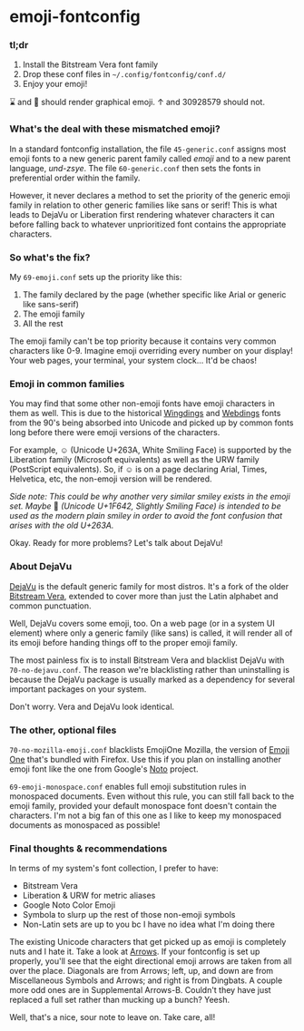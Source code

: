 # emoji-fontconfig
### tl;dr
1. Install the Bitstream Vera font family
2. Drop these conf files in `~/.config/fontconfig/conf.d/`
3. Enjoy your emoji!

⌛️ and 🤔 should render graphical emoji.
↑ and 30928579 should not.

### What's the deal with these mismatched emoji?
In a standard fontconfig installation, the file `45-generic.conf` assigns most emoji fonts to a new generic parent family called *emoji* and to a new parent language, *und-zsye*. The file `60-generic.conf` then sets the fonts in preferential order within the family.

However, it never declares a method to set the priority of the generic emoji family in relation to other generic families like sans or serif! This is what leads to DejaVu or Liberation first rendering whatever characters it can before falling back to whatever unprioritized font contains the appropriate characters.

### So what's the fix?
My `69-emoji.conf` sets up the priority like this:

1. The family declared by the page (whether specific like Arial or generic like sans-serif)
2. The emoji family
3. All the rest

The emoji family can't be top priority because it contains very common characters like 0-9. Imagine emoji overriding every number on your display! Your web pages, your terminal, your system clock... It'd be chaos!

### Emoji in common families
You may find that some other non-emoji fonts have emoji characters in them as well. This is due to the historical [Wingdings](https://en.wikipedia.org/wiki/Wingdings) and [Webdings](https://en.wikipedia.org/wiki/Webdings) fonts from the 90's being absorbed into Unicode and picked up by common fonts long before there were emoji versions of the characters.

For example, ☺ (Unicode U+263A, White Smiling Face) is supported by the Liberation family (Microsoft equivalents) as well as the URW family (PostScript equivalents). So, if ☺ is on a page declaring Arial, Times, Helvetica, etc, the non-emoji version will be rendered.

*Side note: This could be why another very similar smiley exists in the emoji set. Maybe* 🙂 *(Unicode U+1F642, Slightly Smiling Face) is intended to be used as the modern plain smiley in order to avoid the font confusion that arises with the old U+263A.*

Okay. Ready for more problems? Let's talk about DejaVu!

### About DejaVu
[DejaVu](https://en.wikipedia.org/wiki/DejaVu_fonts) is the default generic family for most distros. It's a fork of the older [Bitstream Vera](https://en.wikipedia.org/wiki/Bitstream_Vera), extended to cover more than just the Latin alphabet and common punctuation.

Well, DejaVu covers some emoji, too. On a web page (or in a system UI element) where only a generic family (like sans) is called, it will render all of its emoji before handing things off to the proper emoji family.

The most painless fix is to install Bitstream Vera and blacklist DejaVu with `70-no-dejavu.conf`. The reason we're blacklisting rather than uninstalling is because the DejaVu package is usually marked as a dependency for several important packages on your system.

Don't worry. Vera and DejaVu look identical.

### The other, optional files
`70-no-mozilla-emoji.conf` blacklists EmojiOne Mozilla, the version of [Emoji One](https://github.com/eosrei/emojione-color-font) that's bundled with Firefox. Use this if you plan on installing another emoji font like the one from Google's [Noto](https://github.com/googlei18n/noto-emoji) project.

`69-emoji-monospace.conf` enables full emoji substitution rules in monospaced documents. Even without this rule, you can still fall back to the emoji family, provided your default monospace font doesn't contain the characters. I'm not a big fan of this one as I like to keep my monospaced documents as monospaced as possible!

### Final thoughts & recommendations
In terms of my system's font collection, I prefer to have:
  * Bitstream Vera
  * Liberation & URW for metric aliases
  * Google Noto Color Emoji
  * Symbola to slurp up the rest of those non-emoji symbols
  * Non-Latin sets are up to you bc I have no idea what I'm doing there

The existing Unicode characters that get picked up as emoji is completely nuts and I hate it. Take a look at [Arrows](https://en.wikipedia.org/wiki/Arrow_(symbol)#Arrows_by_Unicode_plane). If your fontconfig is set up properly, you'll see that the eight directional emoji arrows are taken from all over the place. Diagonals are from Arrows; left, up, and down are from Miscellaneous Symbols and Arrows; and right is from Dingbats. A couple more odd ones are in Supplemental Arrows-B. Couldn't they have just replaced a full set rather than mucking up a bunch? Yeesh.

Well, that's a nice, sour note to leave on. Take care, all!

